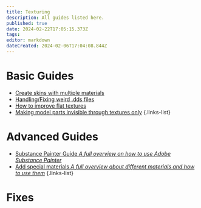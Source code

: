 ```yaml
---
title: Texturing
description: All guides listed here.
published: true
date: 2024-02-22T17:05:15.373Z
tags: 
editor: markdown
dateCreated: 2024-02-06T17:04:08.844Z
---
```


# Basic Guides

- [Create skins with multiple materials](/specific-guide/texturing/create-skin-with-multiple-mats)
- [Handling/Fixing weird .dds files](/specific-guide/texturing/handling_fix_weird_dds_files)
- [How to improve flat textures](/specific-guide/texturing/How-to-improve-flat-textures)
- [Making model parts invisible through textures only](/specific-guide/texturing/Making-model-parts-invisible)
{.links-list}

# Advanced Guides

- [Substance Painter Guide *A full overview on how to use Adobe Substance Painter*](/specific-guide/texturing/substance-painter-guide)
- [Add special materials *A full overview about different materials and how to use them*](/specific-guide/texturing/add-special-mats)
{.links-list}

# Fixes

